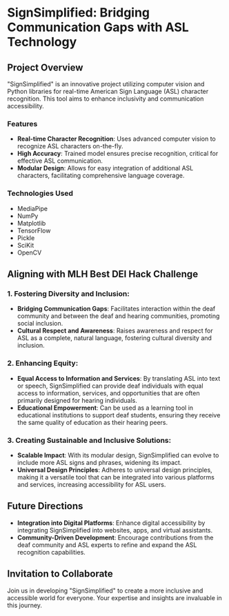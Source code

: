 # SignSimplified: Bridging Communication Gaps with ASL Technology

## Project Overview

"SignSimplified" is an innovative project utilizing computer vision and Python libraries for real-time American Sign Language (ASL) character recognition. This tool aims to enhance inclusivity and communication accessibility.

### Features

- **Real-time Character Recognition**: Uses advanced computer vision to recognize ASL characters on-the-fly.
- **High Accuracy**: Trained model ensures precise recognition, critical for effective ASL communication.
- **Modular Design**: Allows for easy integration of additional ASL characters, facilitating comprehensive language coverage.

### Technologies Used

- MediaPipe
- NumPy
- Matplotlib
- TensorFlow
- Pickle
- SciKit
- OpenCV

## Aligning with MLH Best DEI Hack Challenge

### 1. Fostering Diversity and Inclusion:

- **Bridging Communication Gaps**: Facilitates interaction within the deaf community and between the deaf and hearing communities, promoting social inclusion.
- **Cultural Respect and Awareness**: Raises awareness and respect for ASL as a complete, natural language, fostering cultural diversity and inclusion.

### 2. Enhancing Equity:

- **Equal Access to Information and Services**: By translating ASL into text or speech, SignSimplified can provide deaf individuals with equal access to information, services, and opportunities that are often primarily designed for hearing individuals.
- **Educational Empowerment**: Can be used as a learning tool in educational institutions to support deaf students, ensuring they receive the same quality of education as their hearing peers.

### 3. Creating Sustainable and Inclusive Solutions:

- **Scalable Impact**: With its modular design, SignSimplified can evolve to include more ASL signs and phrases, widening its impact.
- **Universal Design Principles**: Adheres to universal design principles, making it a versatile tool that can be integrated into various platforms and services, increasing accessibility for ASL users.

## Future Directions

- **Integration into Digital Platforms**: Enhance digital accessibility by integrating SignSimplified into websites, apps, and virtual assistants.
- **Community-Driven Development**: Encourage contributions from the deaf community and ASL experts to refine and expand the ASL recognition capabilities.

## Invitation to Collaborate

Join us in developing "SignSimplified" to create a more inclusive and accessible world for everyone. Your expertise and insights are invaluable in this journey.
